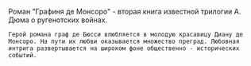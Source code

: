 <!--2015-12-07 20:43:51-->
Роман "Графиня де Монсоро" - вторая книга известной трилогии А. Дюма о ругенотских войнах.


    Герой романа граф де Бюсси влюбляется в молодую красавицу Диану де Монсоро. На пути их любви оказывается множество преград. Любовная интрига развертывается на широком фоне общественно - исторических событий.